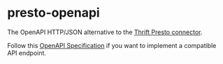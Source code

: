 # presto-openapi
The OpenAPI HTTP/JSON alternative to the [Thrift Presto connector](https://prestodb.io/docs/current/connector/thrift.html#connector-thrift--page-root).

Follow this [OpenAPI Specification](https://editor.swagger.io/?url=https://raw.githubusercontent.com/andreisavu/presto-openapi/main/openapi.yaml) if you want to implement a compatible API endpoint.

